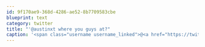 ```yaml
---
id: 9f170ae9-368d-4286-ae52-8b7709583cbe
blueprint: text
category: twitter
title: "'@austinxt where you guys at?"
caption: '<span class="username username_linked">@<a href="https://twitter.com/austinxt" title="Zenia Austin">austinxt</a></span> where you guys at?'
---
```

